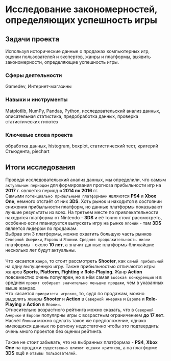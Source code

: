 # Исследование закономерностей, определяющих успешность игры

## Задачи проекта
Используя исторические данные о продажах компьютерных игр, оценки пользователей и экспертов, жанры и платформы, выявить закономерности, определяющие успешность игры.

### Сферы деятельности
Gamedev, Интернет-магазины

### Навыки и инструменты
Matplotlib, NumPy, Pandas, Python, исследовательский анализ данных, описательная статистика, предобработка данных, проверка статистических гипотез

### Ключевые слова проекта
обработка данных, histogram, boxplot, статистический тест, критерий Стьюдента, piechart

## Итоги исследования
Проведя исследовательский анализ данных, мы определили, что самым `актуальным периодом` для формирования прогноза прибыльности игр на **2017** г. является период **с 2014 по 2016** гг.\
Самыми `потенциально прибыльными платформами` являются **PS4** и **Xbox One**, немного отстаёт от них **3DS**. Хоть рынок и находится в состоянии снижения прибыльности платформ, но данные платформы показывают лучшие результаты из всех. На третьем месте по привлекательности находится платформа от Nintendo - **3DS** и её точно стоит рассмотреть, особенно если планируется выпускать игру на рынке `Японии` - там **3DS** является лидером по продажам.\
Выбрав эти 3 платформы, можно охватить большую часть рынков `Северной Америки`, `Европы` и `Японии`.
`Средняя продолжительность жизни` платформы - около **10 лет**, а значит данные платформы ближайшие несколько лет будут актуальны.\
\
Что касается `жанра`, то стоит рассмотреть **Shooter**, как `самый прибыльный` на одну выпущенную игру. Также прибыльностью отличаются игры жанров **Sports**, **Platform**, **Fighting** и **Role-Playing**. Жанр **Action** повсеместно очень популярен, но в нём самая `высокая конкуренция` и в среднем `проект собирает значительно меньшие продажи`, чем в указанных выше жанрах.\
Что касается `приоритета игроков`, то, судя по продажам, можно выделить жанры **Shooter** и **Action** в `Северной Америке` и `Европе` и **Role-Playing** и **Action** в `Японии`.
\
Относительно возрастного рейтинга можно сказать, что в `Северной Америке` и `Европе` популярны игры с возрастным ограничением **до 17 лет**. Насчёт `Японии` можно сделать такое же предположение, однако имеющихся данных по региону недостаточно чтобы это подтвердить: очень много проектов без оценки рейтинга.\
\
Также не стоит забывать, что на выбранных платформах - **PS4**, **Xbox One** на продажи `существенно влияют оценки критиков`, а на платформе **3DS** ещё и `отзывы пользователей`.
